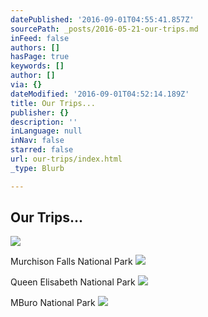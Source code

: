 ```yaml
---
datePublished: '2016-09-01T04:55:41.857Z'
sourcePath: _posts/2016-05-21-our-trips.md
inFeed: false
authors: []
hasPage: true
keywords: []
author: []
via: {}
dateModified: '2016-09-01T04:52:14.189Z'
title: Our Trips...
publisher: {}
description: ''
inLanguage: null
inNav: false
starred: false
url: our-trips/index.html
_type: Blurb

---
```

## **Our Trips**...
![](https://s3-us-west-2.amazonaws.com/the-grid-img/p/8e5b5614a3bf4e5e4b1da3ce8aa8932da71de748.jpg)

Murchison Falls National Park
![](https://the-grid-user-content.s3-us-west-2.amazonaws.com/04b5efca-2205-4cae-9738-58c54d5bc591.jpg)

Queen Elisabeth National Park
![](https://the-grid-user-content.s3-us-west-2.amazonaws.com/10c2498f-1fa9-4461-aa90-9067b58fdf82.jpg)

MBuro National Park
![](https://the-grid-user-content.s3-us-west-2.amazonaws.com/c8154d07-fb5e-4d08-992a-500e2774ddde.jpg)